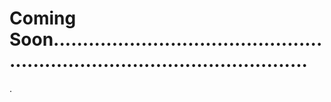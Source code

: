 # Coming Soon.................................................................................................
.
